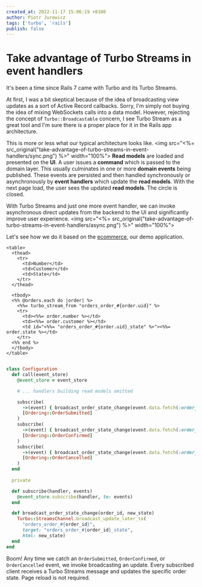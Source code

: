```yaml
---
created_at: 2022-11-17 15:06:19 +0100
author: Piotr Jurewicz
tags: ['turbo', 'rails']
publish: false
---
```


# Take advantage of Turbo Streams in event handlers
It's been a time since Rails 7 came with Turbo and its Turbo Streams.

At first, I was a bit skeptical because of the idea of broadcasting view updates as a sort of Active Record callbacks.
Sorry, I'm simply not buying the idea of mixing WebSockets calls into a data model.
However, rejecting the concept of `Turbo::Broadcastable` concern, I see Turbo Stream as a great tool and I'm sure there is a proper place for it in the Rails app architecture.

<!-- more -->

This is more or less what our typical architecture looks like.
    <img src="<%= src_original("take-advantage-of-turbo-streams-in-event-handlers/sync.png") %>" width="100%">
**Read models** are loaded and presented on the **UI**. A user issues a **command** which is passed to the domain layer. This usually culminates in one or more **domain events** being published.
These events are persisted and then handled synchronously or asynchronously by **event handlers** which update the **read models**. With the next page load, the user sees the updated **read models**. The circle is closed.

With Turbo Streams and just one more event handler, we can invoke asynchronous direct updates from the backend to the UI and significantly improve user experience.
<img src="<%= src_original("take-advantage-of-turbo-streams-in-event-handlers/async.png") %>" width="100%">

Let's see how we do it based on the [ecommerce](https://github.com/RailsEventStore/ecommerce/), our demo application.

```html+erb
<table>
  <thead>
    <tr>
      <td>Number</td>
      <td>Customer</td>
      <td>State</td>
    </tr>
  </thead>

  <tbody>
  <%% @orders.each do |order| %>
    <%%= turbo_stream_from "orders_order_#{order.uid}" %>
    <tr>
      <td><%%= order.number %></td>
      <td><%%= order.customer %></td>
      <td id="<%%= "orders_order_#{order.uid}_state" %>"><%%= order.state %></td>
    </tr>
  <%% end %>
  </tbody>
</table>
```

```ruby

class Configuration
  def call(event_store)
    @event_store = event_store

    # ... handlers building read models omitted

    subscribe(
      ->(event) { broadcast_order_state_change(event.data.fetch(:order_id), 'Submitted') },
      [Ordering::OrderSubmitted]
    )
    subscribe(
      ->(event) { broadcast_order_state_change(event.data.fetch(:order_id), "Paid") },
      [Ordering::OrderConfirmed]
    )
    subscribe(
      ->(event) { broadcast_order_state_change(event.data.fetch(:order_id), "Cancelled") },
      [Ordering::OrderCancelled]
    )
  end
  
  private

  def subscribe(handler, events)
    @event_store.subscribe(handler, to: events)
  end

  def broadcast_order_state_change(order_id, new_state)
    Turbo::StreamsChannel.broadcast_update_later_to(
      "orders_order_#{order_id}",
      target: "orders_order_#{order_id}_state",
      html: new_state)
  end
end
```

Boom! Any time we catch an `OrderSubmitted`, `OrderConfirmed`, or `OrderCancelled` event, we invoke broadcasting an update. Every subscribed client receives a Turbo Streams message and updates the specific order state. Page reload is not required.